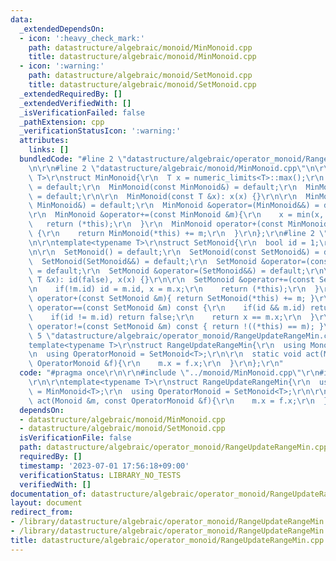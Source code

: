 ```yaml
---
data:
  _extendedDependsOn:
  - icon: ':heavy_check_mark:'
    path: datastructure/algebraic/monoid/MinMonoid.cpp
    title: datastructure/algebraic/monoid/MinMonoid.cpp
  - icon: ':warning:'
    path: datastructure/algebraic/monoid/SetMonoid.cpp
    title: datastructure/algebraic/monoid/SetMonoid.cpp
  _extendedRequiredBy: []
  _extendedVerifiedWith: []
  _isVerificationFailed: false
  _pathExtension: cpp
  _verificationStatusIcon: ':warning:'
  attributes:
    links: []
  bundledCode: "#line 2 \"datastructure/algebraic/operator_monoid/RangeUpdateRangeMin.cpp\"\
    \n\r\n#line 2 \"datastructure/algebraic/monoid/MinMonoid.cpp\"\n\r\ntemplate<typename\
    \ T>\r\nstruct MinMonoid{\r\n  T x = numeric_limits<T>::max();\r\n  MinMonoid()\
    \ = default;\r\n  MinMonoid(const MinMonoid&) = default;\r\n  MinMonoid(MinMonoid&&)\
    \ = default;\r\n\r\n  MinMonoid(const T &x): x(x) {}\r\n\r\n  MinMonoid &operator=(const\
    \ MinMonoid&) = default;\r\n  MinMonoid &operator=(MinMonoid&&) = default;\r\n\
    \r\n  MinMonoid &operator+=(const MinMonoid &m){\r\n    x = min(x, m.x);\r\n \
    \   return (*this);\r\n  }\r\n  MinMonoid operator+(const MinMonoid &m) const\
    \ {\r\n    return MinMonoid(*this) += m;\r\n  }\r\n};\r\n#line 2 \"datastructure/algebraic/monoid/SetMonoid.cpp\"\
    \n\r\ntemplate<typename T>\r\nstruct SetMonoid{\r\n  bool id = 1;\r\n  T x{};\r\
    \n\r\n  SetMonoid() = default;\r\n  SetMonoid(const SetMonoid&) = default;\r\n\
    \  SetMonoid(SetMonoid&&) = default;\r\n  SetMonoid &operator=(const SetMonoid&)\
    \ = default;\r\n  SetMonoid &operator=(SetMonoid&&) = default;\r\n\r\n  SetMonoid(const\
    \ T &x): id(false), x(x) {}\r\n\r\n  SetMonoid &operator+=(const SetMonoid &m){\r\
    \n    if(!m.id) id = m.id, x = m.x;\r\n    return (*this);\r\n  }\r\n\r\n  SetMonoid\
    \ operator+(const SetMonoid &m){ return SetMonoid(*this) += m; }\r\n\r\n  bool\
    \ operator==(const SetMonoid &m) const {\r\n    if(id && m.id) return true;\r\n\
    \    if(id != m.id) return false;\r\n    return x == m.x;\r\n  }\r\n\r\n  bool\
    \ operator!=(const SetMonoid &m) const { return !((*this) == m); }\r\n};\r\n#line\
    \ 5 \"datastructure/algebraic/operator_monoid/RangeUpdateRangeMin.cpp\"\n\r\n\
    template<typename T>\r\nstruct RangeUpdateRangeMin{\r\n  using Monoid = MinMonoid<T>;\r\
    \n  using OperatorMonoid = SetMonoid<T>;\r\n\r\n  static void act(Monoid &m, const\
    \ OperatorMonoid &f){\r\n    m.x = f.x;\r\n  }\r\n};\r\n"
  code: "#pragma once\r\n\r\n#include \"../monoid/MinMonoid.cpp\"\r\n#include \"../monoid/SetMonoid.cpp\"\
    \r\n\r\ntemplate<typename T>\r\nstruct RangeUpdateRangeMin{\r\n  using Monoid\
    \ = MinMonoid<T>;\r\n  using OperatorMonoid = SetMonoid<T>;\r\n\r\n  static void\
    \ act(Monoid &m, const OperatorMonoid &f){\r\n    m.x = f.x;\r\n  }\r\n};\r\n"
  dependsOn:
  - datastructure/algebraic/monoid/MinMonoid.cpp
  - datastructure/algebraic/monoid/SetMonoid.cpp
  isVerificationFile: false
  path: datastructure/algebraic/operator_monoid/RangeUpdateRangeMin.cpp
  requiredBy: []
  timestamp: '2023-07-01 17:56:18+09:00'
  verificationStatus: LIBRARY_NO_TESTS
  verifiedWith: []
documentation_of: datastructure/algebraic/operator_monoid/RangeUpdateRangeMin.cpp
layout: document
redirect_from:
- /library/datastructure/algebraic/operator_monoid/RangeUpdateRangeMin.cpp
- /library/datastructure/algebraic/operator_monoid/RangeUpdateRangeMin.cpp.html
title: datastructure/algebraic/operator_monoid/RangeUpdateRangeMin.cpp
---
```

